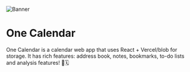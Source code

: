 ![Banner](https://calendar.xyehr.cn/Banner.jpg)


# One Calendar

One Calendar is a calendar web app that uses React + Vercel/blob for storage. It has rich features: address book, notes, bookmarks, to-do lists and analysis features! 📅🗓️
